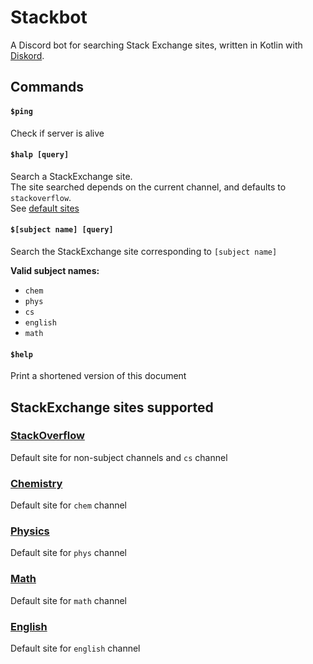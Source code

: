 # Stackbot
A Discord bot for searching Stack Exchange sites, written in Kotlin with [Diskord](https://github.com/JesseCorbett/Diskord).

## Commands

#### `$ping`
Check if server is alive

#### `$halp [query]`
Search a StackExchange site.   
The site searched depends on the current channel, and defaults to `stackoverflow`.  
See [default sites](#stackExchange-sites-supported)

#### `$[subject name] [query]`
Search the StackExchange site corresponding to `[subject name]`

**Valid subject names:**
- `chem`
- `phys`
- `cs`
- `english`
- `math`

#### `$help`
Print a shortened version of this document

## StackExchange sites supported
### [StackOverflow](https://stackoverflow.com)
Default site for non-subject channels and `cs` channel

### [Chemistry](https://chemistry.stackexchange.com/)
Default site for `chem` channel

### [Physics](https://physics.stackexchange.com/)
Default site for `phys` channel

### [Math](https://math.stackexchange.com/)
Default site for `math` channel

### [English](https://english.stackexchange.com/)
Default site for `english` channel
